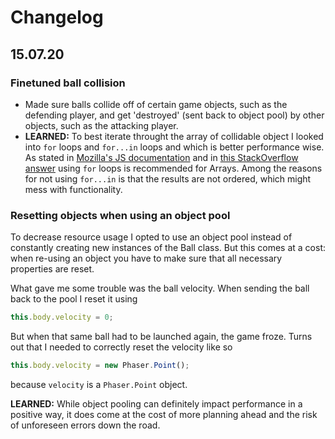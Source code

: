 # Changelog

## 15.07.20

### Finetuned ball collision
- Made sure balls collide off of certain game objects, such as the defending player, and get 'destroyed' (sent back to object pool) by other objects, such as the attacking player.
- __LEARNED:__ To best iterate throught the array of collidable object I looked into ```for``` loops and ```for...in``` loops and which is better performance wise. As stated in [Mozilla's JS documentation][1] and in [this StackOverflow answer][2] using ```for``` loops is recommended for Arrays. Among the reasons for not using ```for...in``` is that the results are not ordered, which might mess with functionality.

### Resetting objects when using an object pool
To decrease resource usage I opted to use an object pool instead of constantly creating new instances of the Ball class. But this comes at a cost: when re-using an object you have to make sure that all necessary properties are reset.

What gave me some trouble was the ball velocity. When sending the ball back to the pool I reset it using

```javascript
this.body.velocity = 0;
```

But when that same ball had to be launched again, the game froze. Turns out that I needed to correctly reset the velocity like so

```typescript
this.body.velocity = new Phaser.Point();
```

because ```velocity``` is a ```Phaser.Point``` object.

__LEARNED:__ While object pooling can definitely impact performance in a positive way, it does come at the cost of more planning ahead and the risk of unforeseen errors down the road.

[1]: https://developer.mozilla.org/en-US/docs/Web/JavaScript/Reference/Statements/for...in
[2]: http://stackoverflow.com/a/243778